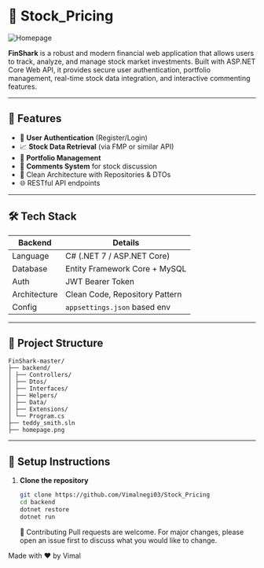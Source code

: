 # 🦈 Stock_Pricing

![Homepage](Stock_Pricing/homepage.png)

**FinShark** is a robust and modern financial web application that allows users to track, analyze, and manage stock market investments. Built with ASP.NET Core Web API, it provides secure user authentication, portfolio management, real-time stock data integration, and interactive commenting features.

---

## 🚀 Features

- 🔐 **User Authentication** (Register/Login)
- 📈 **Stock Data Retrieval** (via FMP or similar API)
- 💼 **Portfolio Management**
- 💬 **Comments System** for stock discussion
- 🧰 Clean Architecture with Repositories & DTOs
- 🌐 RESTful API endpoints

---

## 🛠 Tech Stack

| Backend        | Details                      |
|----------------|------------------------------|
| Language       | C# (.NET 7 / ASP.NET Core)   |
| Database       | Entity Framework Core + MySQL |
| Auth           | JWT Bearer Token              |
| Architecture   | Clean Code, Repository Pattern |
| Config         | `appsettings.json` based env |

---

## 📁 Project Structure
```
FinShark-master/
├── backend/
│ ├── Controllers/
│ ├── Dtos/
│ ├── Interfaces/
│ ├── Helpers/
│ ├── Data/
│ ├── Extensions/
│ └── Program.cs
├── teddy_smith.sln
├── homepage.png
```

---

## 🧪 Setup Instructions

1. **Clone the repository**
   ```bash
   git clone https://github.com/Vimalnegi03/Stock_Pricing
   cd backend
   dotnet restore
   dotnet run
   ```

   🤝 Contributing
Pull requests are welcome. For major changes, please open an issue first to discuss what you would like to change.

Made with ❤️ by Vimal

